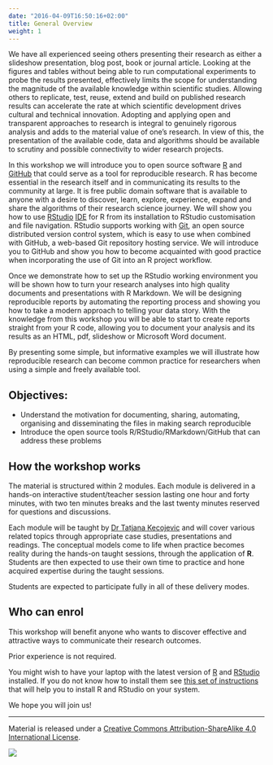 ```yaml
---
date: "2016-04-09T16:50:16+02:00"
title: General Overview
weight: 1
---
```



We have all experienced seeing others presenting their research as either a slideshow presentation, blog post, book or journal article. Looking at the figures and tables without being able to run computational experiments to probe the results presented, effectively limits the scope for understanding the magnitude of the available knowledge within scientific studies. Allowing others to replicate, test, reuse, extend and build on published research results can accelerate the rate at which scientific development drives cultural and technical innovation.  Adopting and applying open and transparent approaches to research is integral to genuinely rigorous analysis and adds to the material value of one’s research. In view of this, the presentation of the available code, data and algorithms should be available to scrutiny and possible connectivity to wider research projects.

In this workshop we will introduce you to open source software [R](https://www.r-project.org/) and [GitHub](https://github.com/) that could serve as a tool for reproducible research. R has become essential in the research itself and in communicating its results to the community at large. It is free public domain software that is available to anyone with a desire to discover, learn, explore, experience, expand and share the algorithms of their research science journey.  We will show you how to use [RStudio](https://rstudio.com/) [IDE](https://rstudio.com/products/rstudio/features/) for R from its installation to RStudio customisation and file navigation. RStudio supports working with [Git](https://git-scm.com/), an open source distributed version control system, which is easy to use when combined with GitHub, a web-based Git repository hosting service. We will introduce you to GitHub and show you how to become acquainted with good practice when incorporating the use of Git into an R project workflow. 

Once we demonstrate how to set up the RStudio working environment you will be shown how to turn your research analyses into high quality documents and presentations with R Markdown. We will be designing reproducible reports by automating the reporting process and showing you how to take a modern approach to telling your data story. With the knowledge from this workshop you will be able to start to create reports straight from your R code, allowing you to document your analysis and its results as an HTML, pdf, slideshow or Microsoft Word document. 

By presenting some simple, but informative examples we will illustrate how reproducible research can become common practice for researchers when using a simple and freely available tool.

## Objectives:

-	Understand the motivation for documenting, sharing, automating, organising and disseminating the files in making search reproducible
-	Introduce the open source tools R/RStudio/RMarkdown/GitHub that can address these problems


## How the workshop works

The material is structured within 2 modules. Each module is delivered in a hands-on interactive student/teacher session lasting one hour and forty minutes, with two ten minutes breaks and the last twenty minutes reserved for questions and discussions.

Each module will be taught by [Dr Tatjana Kecojevic](https://tatjanakeco.rbind.io/) and will cover various related topics through appropriate case studies, presentations and readings. The conceptual models come to life when practice becomes reality during the hands-on taught sessions, through the application of **R**. Students are then expected to use their own time to practice and hone acquired expertise during the taught sessions.

Students are expected to participate fully in all of these delivery modes.

## Who can enrol

This workshop will benefit anyone who wants to discover effective and attractive ways to communicate their research outcomes.

Prior experience is not required.

You might wish to have your laptop with the latest version of [R](https://cran.r-project.org/) and [RStudio](https://rstudio.com/products/rstudio/download/) installed. If you do not know how to install them see [this set of instructions](https://tanjakec.github.io/DSBCR/index.html) that will help you to install R and RStudio on your system.

We hope you will join us!

-----------------------------
Material is released under a [Creative Commons Attribution-ShareAlike 4.0 International License](https://creativecommons.org/licenses/by-sa/4.0/).

![](/images/cc_by_sa.jpg?width=5pc)

